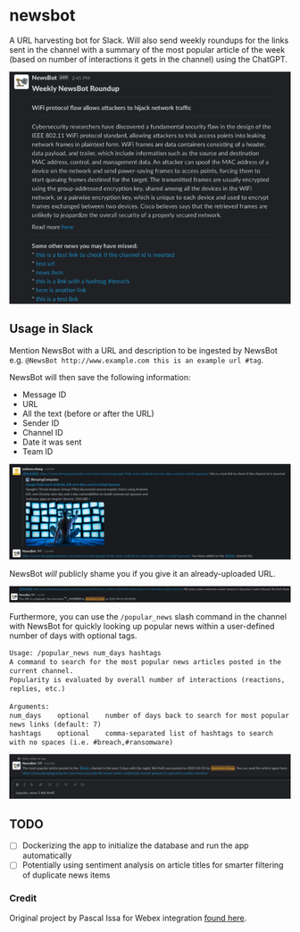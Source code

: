 # newsbot
A URL harvesting bot for Slack. Will also send weekly roundups for the links sent in the channel with a summary of the most popular article of the week (based on number of interactions it gets in the channel) using the ChatGPT.

![newsbot's weekly roundup](docs/weekly_roundup.png)

## Usage in Slack
Mention NewsBot with a URL and description to be ingested by NewsBot e.g. `@NewsBot http://www.example.com this is an example url #tag`. 

NewsBot will then save the following information:

* Message ID
* URL
* All the text (before or after the URL)
* Sender ID
* Channel ID
* Date it was sent
* Team ID

![providing a URL to newsbot](docs/add_news.png)

NewsBot _will_ publicly shame you if you give it an already-uploaded URL.

![public shaming commences if you give newsbot an already-uploaded URL](docs/scooped.png)


Furthermore, you can use the `/popular_news` slash command in the channel with NewsBot for quickly looking up popular news within a user-defined number of days with optional tags.
```
Usage: /popular_news num_days hashtags
A command to search for the most popular news articles posted in the current channel.
Popularity is evaluated by overall number of interactions (reactions, replies, etc.)

Arguments:
num_days    optional    number of days back to search for most popular news links (default: 7)
hashtags    optional    comma-separated list of hashtags to search with no spaces (i.e. #breach,#ransomware)
```

![you can search for popular articles with a slash command](docs/popular_news.png)

## TODO
* [ ] Dockerizing the app to initialize the database and run the app automatically
* [ ] Potentially using sentiment analysis on article titles for smarter filtering of duplicate news items

### Credit
Original project by Pascal Issa for Webex integration [found here](https://github.com/pascalissa/URLBot).
